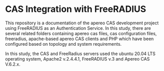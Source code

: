 # CAS Integration with FreeRADIUS

This repository is a documentation of the apereo CAS development project using FreeRADIUS as an Authentication Service. In this study, there are several related folders containing apereo cas files, cas configuration files, freeradius, apache-based apereo CAS clients and PHP which have been configured based on topology and system requirements.

In this study, the CAS and FreeRadius servers used the ubuntu 20.04 LTS operating system, Apache2 v.2.4.4.1, FreeRADIUS v.3 and Apereo CAS V.6.2.x.
